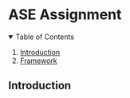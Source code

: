 # ASE Assignment

<details open = "open">
<summary> Table of Contents </summary>
<ol>
  <li><a href="#introduction">Introduction</a></li>
  <li><a href="#framework">Framework</a></li>
</ol>
</details> 

## Introduction
